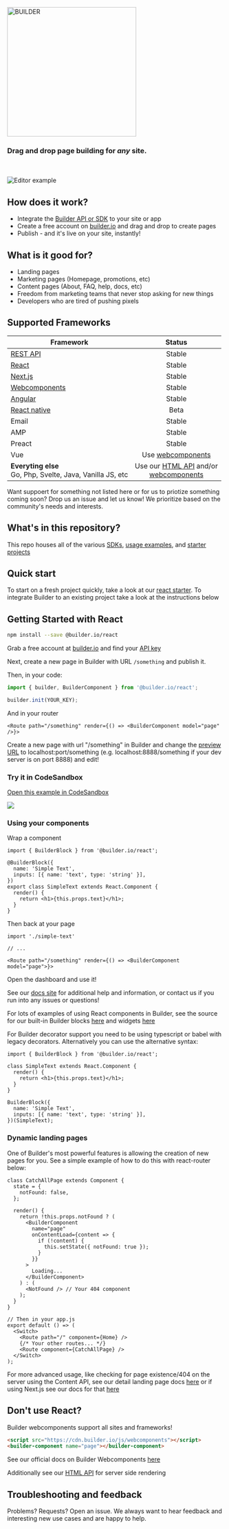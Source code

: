 <img alt="BUILDER" src="https://imgur.com/kmKRnra.gif" width="300" />

### Drag and drop page building for _any_ site.

<br />
<br />
<img src="https://imgur.com/lHDo3Mq.gif" alt="Editor example" />

## How does it work?

- Integrate the [Builder API or SDK](#supported-frameworks) to your site or app
- Create a free account on [builder.io](https://builder.io) and drag and drop to create pages
- Publish - and it's live on your site, instantly!

## What is it good for?

- Landing pages
- Marketing pages (Homepage, promotions, etc)
- Content pages (About, FAQ, help, docs, etc)
- Freedom from marketing teams that never stop asking for new things
- Developers who are tired of pushing pixels

## Supported Frameworks

| Framework                                                       |                                                                 Status                                                                  |
| --------------------------------------------------------------- | :-------------------------------------------------------------------------------------------------------------------------------------: |
| [REST API](https://builder.io/c/docs/getting-started)           |                                                                 Stable                                                                  |
| [React](#getting-started-with-react)                            |                                                                 Stable                                                                  |
| [Next.js](packages/react/examples/next-js)                      |                                                                 Stable                                                                  |
| [Webcomponents](https://builder.io/c/docs/webcomponents-sdk)    |                                                                 Stable                                                                  |
| [Angular](packages/angular)                                     |                                                                 Stable                                                                  |
| [React native](packages/react-native)                           |                                                                  Beta                                                                   |
| Email                                                           |                                                                 Stable                                                                  |
| AMP                                                             |                                                                 Stable                                                                  |
| Preact                                                          |                                                                 Stable                                                                  |
| Vue                                                             |                                    Use [webcomponents](https://builder.io/c/docs/webcomponents-sdk)                                     |
| **Everyting else** <br/> Go, Php, Svelte, Java, Vanilla JS, etc | Use our [HTML API](https://builder.io/c/docs/getting-started) and/or <br />[webcomponents](https://builder.io/c/docs/webcomponents-sdk) |

Want suppoert for something not listed here or for us to priotize something coming soon? Drop us an issue and let us know! We prioritize based on the community's needs and interests.

## What's in this repository?

This repo houses all of the various [SDKs](packages), [usage examples](examples), and [starter projects](starters)

## Quick start

To start on a fresh project quickly, take a look at our [react starter](starters/react). To integrate Builder to an existing project take a look at the instructions below

## Getting Started with React

```sh
npm install --save @builder.io/react
```

Grab a free account at [builder.io](https://builder.io) and find your [API key](https://builder.io/account/organization)

Next, create a new page in Builder with URL `/something` and publish it.

Then, in your code:

```ts
import { builder, BuilderComponent } from '@builder.io/react';

builder.init(YOUR_KEY);
```

And in your router

```tsx
<Route path="/something" render={() => <BuilderComponent model="page" />}>
```

Create a new page with url "/something" in Builder and change the [preview URL](https://cdn.builder.io/api/v1/image/assets%2FYJIGb4i01jvw0SRdL5Bt%2F4670438a077f497d8a486f890201ae85) to localhost:port/something (e.g. localhost:8888/something if your dev server is on port 8888) and edit!

### Try it in CodeSandbox

[Open this example in CodeSandbox](https://codesandbox.io/s/github/BuilderIO/builder/tree/master/examples/react)

<a target="_blank" href="https://codesandbox.io/s/github/BuilderIO/builder/tree/master/examples/react">
  <img src="https://i.imgur.com/zue72Q0.jpg">
</a>

### Using your components

Wrap a component

```tsx
import { BuilderBlock } from '@builder.io/react';

@BuilderBlock({
  name: 'Simple Text',
  inputs: [{ name: 'text', type: 'string' }],
})
export class SimpleText extends React.Component {
  render() {
    return <h1>{this.props.text}</h1>;
  }
}
```

Then back at your page

```tsx
import './simple-text'

// ...

<Route path="/something" render={() => <BuilderComponent model="page">}>
```

Open the dashboard and use it!

See our [docs site](https://builder.io/c/docs/custom-react-components) for additional help and information, or contact us if you run into any issues or questions!

For lots of examples of using React components in Builder, see the source for our built-in Builder blocks [here](https://github.com/BuilderIO/builder/tree/master/packages/react/src/blocks) and widgets [here](https://github.com/BuilderIO/builder/tree/master/packages/widgets/src/components)

For Builder decorator support you need to be using typescript or babel with legacy decorators.
Alternatively you can use the alternative syntax:

```tsx
import { BuilderBlock } from '@builder.io/react';

class SimpleText extends React.Component {
  render() {
    return <h1>{this.props.text}</h1>;
  }
}

BuilderBlock({
  name: 'Simple Text',
  inputs: [{ name: 'text', type: 'string' }],
})(SimpleText);
```

### Dynamic landing pages

One of Builder's most powerful features is allowing the creation of new pages for you. See a simple example of how to do this with react-router below:

```tsx
class CatchAllPage extends Component {
  state = {
    notFound: false,
  };

  render() {
    return !this.props.notFound ? (
      <BuilderComponent
        name="page"
        onContentLoad={content => {
          if (!content) {
            this.setState({ notFound: true });
          }
        }}
      >
        Loading...
      </BuilderComponent>
    ) : (
      <NotFound /> // Your 404 component
    );
  }
}

// Then in your app.js
export default () => (
  <Switch>
    <Route path="/" component={Home} />
    {/* Your other routes... */}
    <Route component={CatchAllPage} />
  </Switch>
);
```

For more advanced usage, like checking for page existence/404 on the server using the Content API, see our detail landing page docs [here](https://builder.io/c/docs/custom-landing-pages) or if using Next.js see our docs for that [here](https://github.com/BuilderIO/builder/tree/master/packages/react/examples/next-js#dynamic-landing-pages)

## Don't use React?

Builder webcomponents support all sites and frameworks!

```html
<script src="https://cdn.builder.io/js/webcomponents"></script>
<builder-component name="page"></builder-component>
```

See our official docs on Builder Webcomponents [here](https://builder.io/c/docs/webcomponents-sdk)

Additionally see our [HTML API](https://builder.io/c/docs/html-api) for server side rendering

## Troubleshooting and feedback

Problems? Requests? Open an issue. We always want to hear feedback and interesting new use cases and are happy to help.
